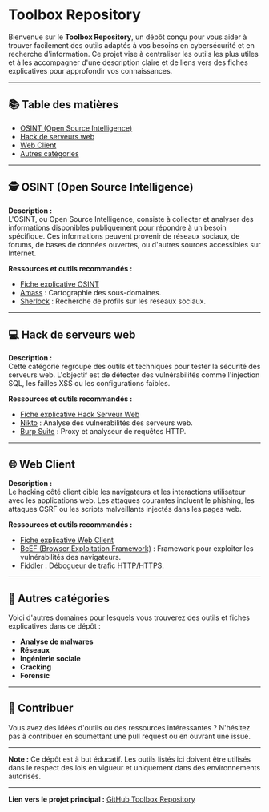 # Toolbox Repository  

Bienvenue sur le **Toolbox Repository**, un dépôt conçu pour vous aider à trouver facilement des outils adaptés à vos besoins en cybersécurité et en recherche d'information. Ce projet vise à centraliser les outils les plus utiles et à les accompagner d'une description claire et de liens vers des fiches explicatives pour approfondir vos connaissances.  

---

## 📚 Table des matières  
- [OSINT (Open Source Intelligence)](https://github.com/Luxinenglish/Toolbox/blob/main/Osint.md)  
- [Hack de serveurs web](#hack-de-serveurs-web)  
- [Web Client](https://github.com/Luxinenglish/Toolbox/blob/main/WebClient.md)  
- [Autres catégories](#autres-catégories)  

---

## 🕵️ OSINT (Open Source Intelligence)  
**Description :**  
L'OSINT, ou Open Source Intelligence, consiste à collecter et analyser des informations disponibles publiquement pour répondre à un besoin spécifique. Ces informations peuvent provenir de réseaux sociaux, de forums, de bases de données ouvertes, ou d'autres sources accessibles sur Internet.  

**Ressources et outils recommandés :**  
- [Fiche explicative OSINT](https://exemple.com/fiche-osint)  
- [Amass](https://github.com/OWASP/Amass) : Cartographie des sous-domaines.  
- [Sherlock](https://github.com/sherlock-project/sherlock) : Recherche de profils sur les réseaux sociaux.  

---

## 💻 Hack de serveurs web  
**Description :**  
Cette catégorie regroupe des outils et techniques pour tester la sécurité des serveurs web. L'objectif est de détecter des vulnérabilités comme l'injection SQL, les failles XSS ou les configurations faibles.  

**Ressources et outils recommandés :**  
- [Fiche explicative Hack Serveur Web](https://exemple.com/fiche-hack-webserver)  
- [Nikto](https://github.com/sullo/nikto) : Analyse des vulnérabilités des serveurs web.  
- [Burp Suite](https://portswigger.net/burp) : Proxy et analyseur de requêtes HTTP.  

---

## 🌐 Web Client  
**Description :**  
Le hacking côté client cible les navigateurs et les interactions utilisateur avec les applications web. Les attaques courantes incluent le phishing, les attaques CSRF ou les scripts malveillants injectés dans les pages web.  

**Ressources et outils recommandés :**  
- [Fiche explicative Web Client](https://exemple.com/fiche-webclient)  
- [BeEF (Browser Exploitation Framework)](https://github.com/beefproject/beef) : Framework pour exploiter les vulnérabilités des navigateurs.  
- [Fiddler](https://www.telerik.com/fiddler) : Débogueur de trafic HTTP/HTTPS.  

---

## 📂 Autres catégories  
Voici d'autres domaines pour lesquels vous trouverez des outils et fiches explicatives dans ce dépôt :  
- **Analyse de malwares**  
- **Réseaux**  
- **Ingénierie sociale**  
- **Cracking**  
- **Forensic**  

---

## 📜 Contribuer  
Vous avez des idées d'outils ou des ressources intéressantes ? N'hésitez pas à contribuer en soumettant une pull request ou en ouvrant une issue.  

---

**Note :** Ce dépôt est à but éducatif. Les outils listés ici doivent être utilisés dans le respect des lois en vigueur et uniquement dans des environnements autorisés.  

---
**Lien vers le projet principal :** [GitHub Toolbox Repository](https://github.com/tonrepo)  
